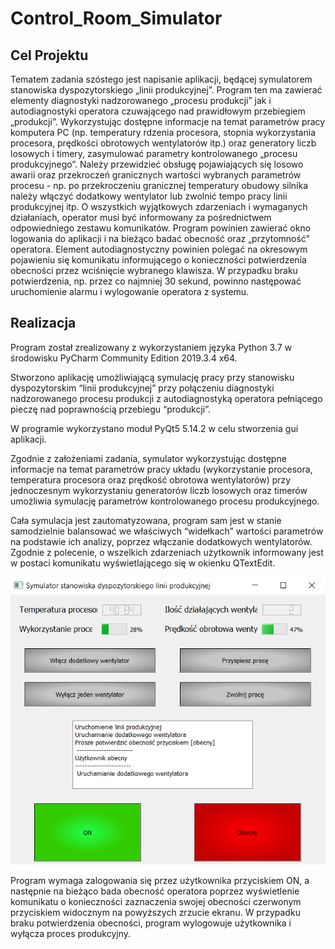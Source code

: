 # Control_Room_Simulator

## Cel Projektu

Tematem zadania szóstego jest napisanie aplikacji, będącej symulatorem stanowiska dyspozytorskiego „linii produkcyjnej”. Program ten ma zawierać elementy diagnostyki nadzorowanego „procesu produkcji” jak i autodiagnostyki operatora czuwającego nad prawidłowym przebiegiem „produkcji”. Wykorzystując dostępne informacje na temat parametrów pracy komputera PC (np. temperatury rdzenia procesora, stopnia wykorzystania procesora, prędkości obrotowych wentylatorów itp.) oraz generatory liczb losowych i timery, zasymulować parametry kontrolowanego „procesu produkcyjnego”. Należy przewidzieć obsługę pojawiających się losowo awarii oraz przekroczeń granicznych wartości wybranych parametrów procesu - np. po przekroczeniu granicznej temperatury obudowy silnika należy włączyć dodatkowy wentylator lub zwolnić tempo pracy linii produkcyjnej itp. O wszystkich wyjątkowych zdarzeniach i wymaganych działaniach, operator musi być informowany za pośrednictwem odpowiedniego zestawu komunikatów. Program powinien zawierać okno logowania do aplikacji i na bieżąco badać obecność oraz „przytomność” operatora. Element autodiagnostyczny powinien polegać na okresowym pojawieniu się komunikatu informującego o konieczności potwierdzenia obecności przez wciśnięcie wybranego klawisza. W przypadku braku potwierdzenia, np. przez co najmniej 30 sekund, powinno następować uruchomienie alarmu i wylogowanie operatora z systemu. 

## Realizacja

Program został zrealizowany z wykorzystaniem języka Python 3.7 w środowisku PyCharm Community Edition 2019.3.4 x64.

Stworzono aplikację umożliwiającą symulację pracy przy stanowisku dyspozytorskim “linii produkcyjnej” przy połączeniu diagnostyki nadzorowanego procesu produkcji z autodiagnostyką operatora pełniącego pieczę nad poprawnością przebiegu “produkcji”.

W programie wykorzystano moduł PyQt5 5.14.2 w celu stworzenia gui aplikacji.

Zgodnie z założeniami zadania, symulator wykorzystując dostępne informacje na temat parametrów pracy układu (wykorzystanie procesora, temperatura procesora oraz prędkość obrotowa wentylatorów) przy jednoczesnym wykorzystaniu generatorów liczb losowych oraz timerów umożliwia symulację parametrów kontrolowanego procesu produkcyjnego. 

Cała symulacja jest zautomatyzowana, program sam jest w stanie samodzielnie balansować we właściwych “widełkach” wartości parametrów na podstawie ich analizy, poprzez włączanie dodatkowych wentylatorów. Zgodnie z polecenie, o wszelkich zdarzeniach użytkownik informowany jest w postaci komunikatu wyświetlającego się w okienku QTextEdit. 

<img src="https://raw.githubusercontent.com/MacKur/Control_Room_Simulator/main/Symulator.png">


Program wymaga zalogowania się przez użytkownika przyciskiem ON, a następnie na bieżąco bada obecność operatora poprzez wyświetlenie komunikatu o konieczności zaznaczenia swojej obecności czerwonym przyciskiem widocznym na powyższych zrzucie ekranu. W przypadku braku potwierdzenia obecności, program wylogowuje użytkownika i wyłącza proces produkcyjny.
